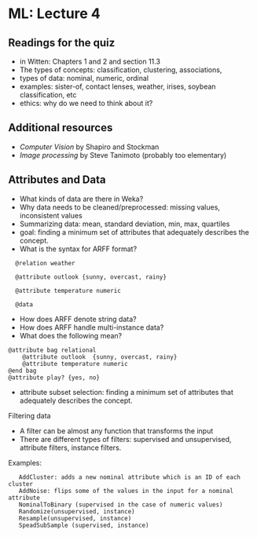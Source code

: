 ML: Lecture 4
=============

## Readings for the quiz

* in Witten: Chapters 1 and 2 and section 11.3
* The types of concepts: classification, clustering, associations,
* types of data: nominal, numeric, ordinal
* examples: sister-of, contact lenses, weather, irises, soybean classification, etc
* ethics: why do we need to think about it?

## Additional resources

* *Computer Vision* by Shapiro and Stockman
* *Image processing* by Steve Tanimoto (probably too elementary)

## Attributes and Data

* What kinds of data are there in Weka?
* Why data needs to be cleaned/preprocessed: missing values, inconsistent values
* Summarizing data: mean, standard deviation, min, max, quartiles
* goal: finding a minimum set of attributes that adequately describes the concept.
* What is the syntax for ARFF format?

```
  @relation weather

  @attribute outlook {sunny, overcast, rainy}

  @attribute temperature numeric

  @data
```

* How does ARFF denote string data?
* How does ARFF handle multi-instance data?
* What does the following mean?
```
@attribute bag relational
    @attribute outlook  {sunny, overcast, rainy}
    @attribute temperature numeric
@end bag
@attribute play? {yes, no}
```

* attribute subset selection: finding a minimum set of attributes that adequately describes the concept.

Filtering data

* A filter can be almost any function that transforms the input
* There are different types of filters: supervised and unsupervised, attribute filters, instance filters.

Examples:
```
   AddCluster: adds a new nominal attribute which is an ID of each cluster
   AddNoise: flips some of the values in the input for a nominal attribute 
   NominalToBinary (supervised in the case of numeric values)
   Randomize(unsupervised, instance)
   Resample(unsupervised, instance)
   SpeadSubSample (supervised, instance)
```


